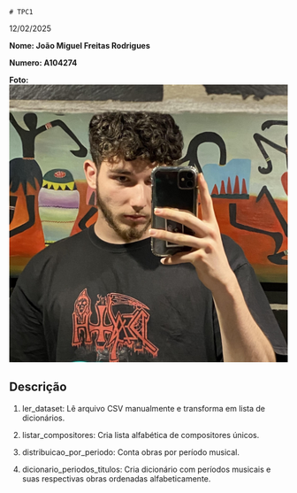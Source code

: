     # TPC1

12/02/2025

**Nome: João Miguel Freitas Rodrigues**

**Numero: A104274**

**Foto:**
![](../Images/foto.jpg)

## Descrição

1. ler_dataset: Lê arquivo CSV manualmente e transforma em lista de dicionários.

2. listar_compositores: Cria lista alfabética de compositores únicos.

3. distribuicao_por_periodo: Conta obras por período musical.

4. dicionario_periodos_titulos: Cria dicionário com períodos musicais e suas respectivas obras ordenadas alfabeticamente.







